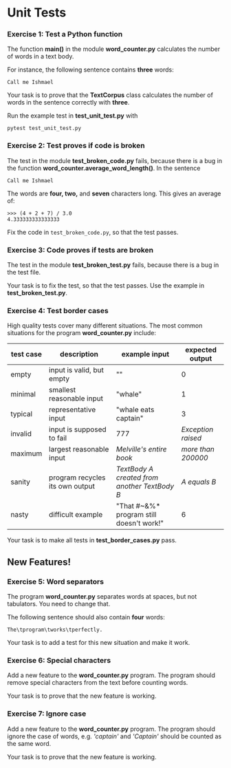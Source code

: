 
# Unit Tests

### Exercise 1: Test a Python function

The function **main()** in the module **word_counter.py** calculates the number of words in a text body.

For instance, the following sentence contains **three** words:

    Call me Ishmael

Your task is to prove that the **TextCorpus** class calculates the number of words in the sentence correctly with **three**.

Run the example test in **test_unit_test.py** with

    pytest test_unit_test.py


### Exercise 2: Test proves if code is broken

The test in the module **test_broken_code.py** fails, because there is a bug in the function **word_counter.average_word_length()**. In the sentence

    Call me Ishmael

The words are **four, two,** and **seven** characters long. This gives an average of:

    >>> (4 + 2 + 7) / 3.0
    4.333333333333333

Fix the code in `test_broken_code.py`, so that the test passes.


### Exercise 3: Code proves if tests are broken

The test in the module **test_broken_test.py** fails, because there is a bug in the test file.

Your task is to fix the test, so that the test passes. Use the example in **test_broken_test.py**.


### Exercise 4: Test border cases

High quality tests cover many different situations. The most common situations for the program **word_counter.py** include:

| test case | description | example input | expected output
|-----------|-------------|---------------|-----------------
| empty | input is valid, but empty | "" | 0
| minimal | smallest reasonable input | "whale" | 1
| typical | representative input | "whale eats captain" | 3
| invalid | input is supposed to fail | 777 | *Exception raised*
| maximum | largest reasonable input | *Melville's entire book* | *more than 200000*
| sanity | program recycles its own output | *TextBody A created from another TextBody B* | *A equals B*
| nasty | difficult example | "That #~&%* program still doesn't work!" | 6

Your task is to make all tests in **test_border_cases.py** pass.

## New Features!

### Exercise 5: Word separators

The program **word_counter.py** separates words at spaces, but not tabulators. You need to change that.

The following sentence should also contain **four** words:

    The\tprogram\tworks\tperfectly.

Your task is to add a test for this new situation and make it work.

### Exercise 6: Special characters
Add a new feature to the **word_counter.py** program. The program should remove special characters from the text before counting words.

Your task is to prove that the new feature is working.

### Exercise 7: Ignore case
Add a new feature to the **word_counter.py** program. The program should ignore the case of words, e.g. *'captain'* and *'Captain'* should be counted as the same word.

Your task is to prove that the new feature is working.
